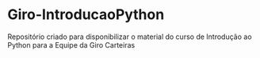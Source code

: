# Giro-IntroducaoPython
Repositório criado para disponibilizar o material do curso de Introdução ao Python para a Equipe da Giro Carteiras
